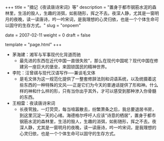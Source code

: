 +++
title = "摘记《夜读唐诗宋词》等"
description = "置身于都市钢筋水泥的森林里，生活的毁人，生趣的消弭，如影随形，挥之不去。夜深人静，尤其是一窗明月的夜晚，读一读唐诗，吟一吟宋词，是我理想的心灵归依，也是一个个体生命可以固守的生存方式。"
slug = "onpoem"

date = 2007-02-11
weight = 0
draft = false

template = "page.html"
+++

* 茅海建：湘军与军事现代化背道而驰
  * 最先进的东西在近代中国一直很失败”，那么在现代中国呢？现代中国在修建另一座巨大的堡垒，来固锁国民的精神世界。
* 李陀：汪曾祺与现代汉语写作──兼谈毛文体
  * 是毛文体为这一规范化提供了一整套修辞法则和词语系统，以及统摄着这些东西的一种特殊的文风──正是它们为今天的普通话提供了形和神。什么样的神和什么样的形，只有当你出乎其外，才可以感受到那种渗入你骨髓的东西。
* 王相雷：夜读唐诗宋词
  * 长夜茕独，一灯荧荧，每当喧嚣散去，纷繁萧条之后，我总要退居书房，到这里沉淀一天的心绪。海德格尔呼吁人应该“诗意的栖居”，置身于都市钢筋水泥的森林里，生活的毁人，生趣的消弭，如影随形，挥之不去。夜深人静，尤其是一窗明月的夜晚，读一读唐诗，吟一吟宋词，是我理想的心灵归依，也是一个个体生命可以固守的生存方式。



